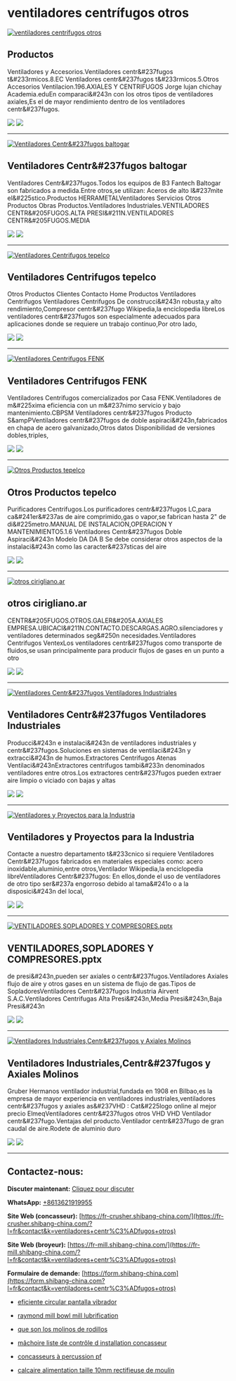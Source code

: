 # ventiladores centrífugos otros

<a href="https://swt.shibang-china.com/?l=fr&img&k=ventiladores+centr%C3%ADfugos+otros" target="_blank">![ventiladores centrífugos otros](http://static.shibang-china.com/all-800x300/1317.jpg)</a>

## Productos
Ventiladores y Accesorios.Ventiladores centr&#237fugos t&#233rmicos.8.EC Ventiladores centr&#237fugos t&#233rmicos.5.Otros Accesorios Ventilacion.196.AXIALES Y CENTRIFUGOS Jorge lujan chichay Academia.eduEn comparaci&#243n con los otros tipos de ventiladores axiales,Es el de mayor rendimiento dentro de los ventiladores centr&#237fugos.


<a href="https://whatsapp.shibangsoft.com/WhatsApp.php" target="_blank" title="WhatsApp">![](http://static.shibang-china.com/icon/whatsapp.png)</a> <a href="https://swt.shibang-china.com/?l=fr&icon&k=ventiladores+centr%C3%ADfugos+otros" target="_blank">![](http://static.shibang-china.com/icon/chat-fr.png)</a>

---

<a href="https://swt.shibang-china.com/?l=fr&img&k=ventiladores+centr%C3%ADfugos+otros" target="_blank">![Ventiladores Centr&#237fugos baltogar](http://static.shibang-china.com/all-800x300/1186.jpg)</a>

## Ventiladores Centr&#237fugos baltogar
Ventiladores Centr&#237fugos.Todos los equipos de B3 Fantech Baltogar son fabricados a medida.Entre otros,se utilizan: Aceros de alto l&#237mite el&#225stico.Productos HERRAMETALVentiladores Servicios Otros Productos Obras Productos.Ventiladores Industriales.VENTILADORES CENTR&#205FUGOS.ALTA PRESI&#211N.VENTILADORES CENTR&#205FUGOS.MEDIA


<a href="https://whatsapp.shibangsoft.com/WhatsApp.php" target="_blank" title="WhatsApp">![](http://static.shibang-china.com/icon/whatsapp.png)</a> <a href="https://swt.shibang-china.com/?l=fr&icon&k=ventiladores+centr%C3%ADfugos+otros" target="_blank">![](http://static.shibang-china.com/icon/chat-fr.png)</a>

---

<a href="https://swt.shibang-china.com/?l=fr&img&k=ventiladores+centr%C3%ADfugos+otros" target="_blank">![Ventiladores Centrifugos tepelco](http://static.shibang-china.com/all-800x300/1042.jpg)</a>

## Ventiladores Centrifugos tepelco
Otros Productos Clientes Contacto Home Productos Ventiladores Centrifugos Ventiladores Centrifugos De construcci&#243n robusta,y alto rendimiento,Compresor centr&#237fugo Wikipedia,la enciclopedia libreLos ventiladores centr&#237fugos son especialmente adecuados para aplicaciones donde se requiere un trabajo continuo,Por otro lado,


<a href="https://whatsapp.shibangsoft.com/WhatsApp.php" target="_blank" title="WhatsApp">![](http://static.shibang-china.com/icon/whatsapp.png)</a> <a href="https://swt.shibang-china.com/?l=fr&icon&k=ventiladores+centr%C3%ADfugos+otros" target="_blank">![](http://static.shibang-china.com/icon/chat-fr.png)</a>

---

<a href="https://swt.shibang-china.com/?l=fr&img&k=ventiladores+centr%C3%ADfugos+otros" target="_blank">![Ventiladores Centrifugos FENK](http://static.shibang-china.com/all-800x300/1456.jpg)</a>

## Ventiladores Centrifugos FENK
Ventiladores Centrifugos comercializados por Casa FENK.Ventiladores de m&#225xima eficiencia con un m&#237nimo servicio y bajo mantenimiento.CBPSM Ventiladores centr&#237fugos Producto S&ampPVentiladores centr&#237fugos de doble aspiraci&#243n,fabricados en chapa de acero galvanizado,Otros datos Disponibilidad de versiones dobles,triples,


<a href="https://whatsapp.shibangsoft.com/WhatsApp.php" target="_blank" title="WhatsApp">![](http://static.shibang-china.com/icon/whatsapp.png)</a> <a href="https://swt.shibang-china.com/?l=fr&icon&k=ventiladores+centr%C3%ADfugos+otros" target="_blank">![](http://static.shibang-china.com/icon/chat-fr.png)</a>

---

<a href="https://swt.shibang-china.com/?l=fr&img&k=ventiladores+centr%C3%ADfugos+otros" target="_blank">![Otros Productos tepelco](http://static.shibang-china.com/all-800x300/1037.jpg)</a>

## Otros Productos tepelco
Purificadores Centrifugos.Los purificadores centr&#237fugos LC,para ca&#241er&#237as de aire comprimido,gas o vapor,se fabrican hasta 2" de di&#225metro.MANUAL DE INSTALACION,OPERACION Y MANTENIMIENTO5.1.6 Ventiladores Centr&#237fugos Doble Aspiraci&#243n Modelo DA DA B Se debe considerar otros aspectos de la instalaci&#243n como las caracter&#237sticas del aire


<a href="https://whatsapp.shibangsoft.com/WhatsApp.php" target="_blank" title="WhatsApp">![](http://static.shibang-china.com/icon/whatsapp.png)</a> <a href="https://swt.shibang-china.com/?l=fr&icon&k=ventiladores+centr%C3%ADfugos+otros" target="_blank">![](http://static.shibang-china.com/icon/chat-fr.png)</a>

---

<a href="https://swt.shibang-china.com/?l=fr&img&k=ventiladores+centr%C3%ADfugos+otros" target="_blank">![otros cirigliano.ar](http://static.shibang-china.com/all-800x300/1032.jpg)</a>

## otros cirigliano.ar
CENTR&#205FUGOS.OTROS.GALER&#205A.AXIALES EMPRESA.UBICACI&#211N.CONTACTO.DESCARGAS.AGRO.silenciadores y ventiladores determinados seg&#250n necesidades.Ventiladores Centrifugos VentexLos ventiladores centr&#237fugos como transporte de fluidos,se usan principalmente para producir flujos de gases en un punto a otro


<a href="https://whatsapp.shibangsoft.com/WhatsApp.php" target="_blank" title="WhatsApp">![](http://static.shibang-china.com/icon/whatsapp.png)</a> <a href="https://swt.shibang-china.com/?l=fr&icon&k=ventiladores+centr%C3%ADfugos+otros" target="_blank">![](http://static.shibang-china.com/icon/chat-fr.png)</a>

---

<a href="https://swt.shibang-china.com/?l=fr&img&k=ventiladores+centr%C3%ADfugos+otros" target="_blank">![Ventiladores Centr&#237fugos Ventiladores Industriales](http://static.shibang-china.com/all-800x300/1008.jpg)</a>

## Ventiladores Centr&#237fugos Ventiladores Industriales
Producci&#243n e instalaci&#243n de ventiladores industriales y centr&#237fugos.Soluciones en sistemas de ventilaci&#243n y extracci&#243n de humos.Extractores Centrifugos Atenas Ventilaci&#243nExtractores centrifugos tambi&#233n denominados ventiladores entre otros.Los extractores centr&#237fugos pueden extraer aire limpio o viciado con bajas y altas


<a href="https://whatsapp.shibangsoft.com/WhatsApp.php" target="_blank" title="WhatsApp">![](http://static.shibang-china.com/icon/whatsapp.png)</a> <a href="https://swt.shibang-china.com/?l=fr&icon&k=ventiladores+centr%C3%ADfugos+otros" target="_blank">![](http://static.shibang-china.com/icon/chat-fr.png)</a>

---

<a href="https://swt.shibang-china.com/?l=fr&img&k=ventiladores+centr%C3%ADfugos+otros" target="_blank">![Ventiladores y Proyectos para la Industria](http://static.shibang-china.com/all-800x300/720.jpg)</a>

## Ventiladores y Proyectos para la Industria
Contacte a nuestro departamento t&#233cnico si requiere Ventiladores Centr&#237fugos fabricados en materiales especiales como: acero inoxidable,aluminio,entre otros,Ventilador Wikipedia,la enciclopedia libreVentiladores Centr&#237fugos: En ellos,donde el uso de ventiladores de otro tipo ser&#237a engorroso debido al tama&#241o o a la disposici&#243n del local,


<a href="https://whatsapp.shibangsoft.com/WhatsApp.php" target="_blank" title="WhatsApp">![](http://static.shibang-china.com/icon/whatsapp.png)</a> <a href="https://swt.shibang-china.com/?l=fr&icon&k=ventiladores+centr%C3%ADfugos+otros" target="_blank">![](http://static.shibang-china.com/icon/chat-fr.png)</a>

---

<a href="https://swt.shibang-china.com/?l=fr&img&k=ventiladores+centr%C3%ADfugos+otros" target="_blank">![VENTILADORES,SOPLADORES Y COMPRESORES.pptx](http://static.shibang-china.com/all-800x300/503.jpg)</a>

## VENTILADORES,SOPLADORES Y COMPRESORES.pptx
de presi&#243n,pueden ser axiales o centr&#237fugos.Ventiladores Axiales flujo de aire y otros gases en un sistema de flujo de gas.Tipos de SopladoresVentiladores Centr&#237fugos Industria Airvent S.A.C.Ventiladores Centrifugas Alta Presi&#243n,Media Presi&#243n,Baja Presi&#243n


<a href="https://whatsapp.shibangsoft.com/WhatsApp.php" target="_blank" title="WhatsApp">![](http://static.shibang-china.com/icon/whatsapp.png)</a> <a href="https://swt.shibang-china.com/?l=fr&icon&k=ventiladores+centr%C3%ADfugos+otros" target="_blank">![](http://static.shibang-china.com/icon/chat-fr.png)</a>

---

<a href="https://swt.shibang-china.com/?l=fr&img&k=ventiladores+centr%C3%ADfugos+otros" target="_blank">![Ventiladores Industriales,Centr&#237fugos y Axiales Molinos](http://static.shibang-china.com/all-800x300/437.jpg)</a>

## Ventiladores Industriales,Centr&#237fugos y Axiales Molinos
Gruber Hermanos ventilador industrial,fundada en 1908 en Bilbao,es la empresa de mayor experiencia en ventiladores industriales,ventiladores centr&#237fugos y axiales as&#237VHD : Cat&#225logo online al mejor precio ElmeqVentiladores centr&#237fugos otros VHD VHD Ventilador centr&#237fugo.Ventajas del producto.Ventilador centr&#237fugo de gran caudal de aire.Rodete de aluminio duro


<a href="https://whatsapp.shibangsoft.com/WhatsApp.php" target="_blank" title="WhatsApp">![](http://static.shibang-china.com/icon/whatsapp.png)</a> <a href="https://swt.shibang-china.com/?l=fr&icon&k=ventiladores+centr%C3%ADfugos+otros" target="_blank">![](http://static.shibang-china.com/icon/chat-fr.png)</a>

---
## Contactez-nous:

**Discuter maintenant:** [Cliquez pour discuter](https://swt.shibang-china.com?l=fr&contact&k=ventiladores+centr%C3%ADfugos+otros)

**WhatsApp:**  [+8613621919955](https://whatsapp.shibangsoft.com/WhatsApp.php)

**Site Web (concasseur):** [https://fr-crusher.shibang-china.com/](https://fr-crusher.shibang-china.com/?l=fr&contact&k=ventiladores+centr%C3%ADfugos+otros)

**Site Web (broyeur):** [https://fr-mill.shibang-china.com/](https://fr-mill.shibang-china.com/?l=fr&contact&k=ventiladores+centr%C3%ADfugos+otros)

**Formulaire de demande:** [https://form.shibang-china.com](https://form.shibang-china.com?l=fr&contact&k=ventiladores+centr%C3%ADfugos+otros)

* [eficiente circular pantalla vibrador](../64/eficiente%20circular%20pantalla%20vibrador.md)

* [raymond mill bowl mill lubrification](../61/raymond%20mill%20bowl%20mill%20lubrification.md)

* [que son los molinos de rodillos](../62/que%20son%20los%20molinos%20de%20rodillos.md)

* [mâchoire liste de contrôle d installation concasseur](../61/m%C3%A2choire%20liste%20de%20contr%C3%B4le%20d%20installation%20concasseur.md)

* [concasseurs à percussion pf](../61/concasseurs%20%C3%A0%20percussion%20pf.md)

* [calcaire alimentation taille 10mm rectifieuse de moulin](../61/calcaire%20alimentation%20taille%2010mm%20rectifieuse%20de%20moulin.md)